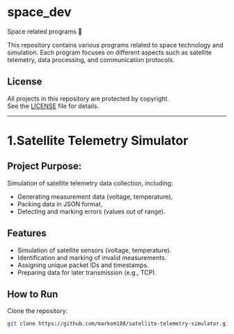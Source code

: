 # space_dev
Space related programs 🚀 

This repository contains various programs related to space technology and simulation. Each program focuses on different aspects such as satellite telemetry, data processing, and communication protocols.

## License
All projects in this repository are protected by copyright.  
See the [LICENSE]([LICENSE](https://github.com/markom108/space_dev/blob/main/LICENSE.md)) file for details.
_____________________________________________________________________________________________________________________________________________________________________________________________________
# 1.Satellite Telemetry Simulator
## Project Purpose:
Simulation of satellite telemetry data collection, including:
- Generating measurement data (voltage, temperature),
- Packing data in JSON format,
- Detecting and marking errors (values out of range).

## Features
- Simulation of satellite sensors (voltage, temperature).
- Identification and marking of invalid measurements.
- Assigning unique packet IDs and timestamps.
- Preparing data for later transmission (e.g., TCP).

## How to Run
Clone the repository:
```bash
git clone https://github.com/markom108/satellite-telemetry-simulator.git

